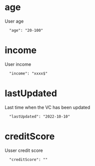 # age

User age

```
  "age": "20-100"
```

# income

User income

```
  "income": "xxxx$"
```

# lastUpdated

Last time when the VC has been updated

```
  "lastUpdated": "2022-10-10"
```

# creditScore

Usser credit score

```
  "creditScore": ""
```
